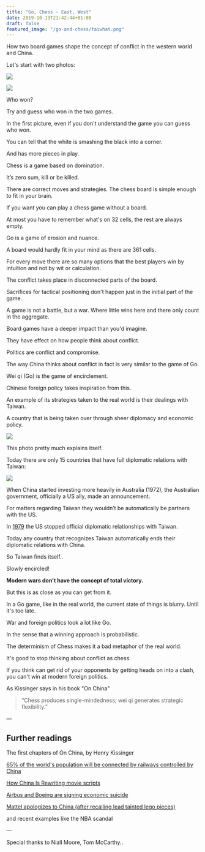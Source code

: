 ```yaml
---
title: "Go, Chess - East, West"
date: 2019-10-13T21:42:44+01:00
draft: false
featured_image: "/go-and-chess/taiwhat.png"
---
```


How two board games shape the concept of conflict in the western world and China.

Let's start with two photos:

![](/go-and-chess/chess.png)

![](/go-and-chess/go.png)


Who won?

Try and guess who won in the two games.

In the first picture, even if you don't understand the game you can guess who won.

You can tell that the white is smashing the black into a corner. 

And has more pieces in play.

Chess is a game based on domination.

It’s zero sum, kill or be killed.

There are correct moves and strategies. The chess board is simple enough to fit in your brain.

If you want you can play a chess game without a board.

At most you have to remember what's on 32 cells, the rest are always empty.

Go is a game of erosion and nuance.

A board would hardly fit in your mind as there are 361 cells.

For every move there are so many options that the best players win by intuition and not by wit or calculation.

The conflict takes place in disconnected parts of the board.

Sacrifices for tactical positioning don't happen just in the initial part of the game.

A game is not a battle, but a war. Where little wins here and there only count in the aggregate.

Board games have a deeper impact than you'd imagine.

They have effect on how people think about conflict.

Politics are conflict and compromise.

The way China thinks about conflict in fact is very similar to the game of Go.

Wei qi (Go) is the game of encirclement.

Chinese foreign policy takes inspiration from this.

An example of its strategies taken to the real world is their dealings with Taiwan.

A country that is being taken over through sheer diplomacy and economic policy.

![](/go-and-chess/taiwan.png)

This photo pretty much explains itself.

Today there are only 15 countries that have full diplomatic relations with Taiwan:

![](/go-and-chess/country-list.png)

When China started investing more heavily in Australia (1972), the Australian government, officially a US ally, made an announcement. 

For matters regarding Taiwan they wouldn’t be automatically be partners with the US.

In [1979](https://en.wikipedia.org/wiki/Taiwan_Relations_Act) the US stopped official diplomatic relationships with Taiwan.

Today any country that recognizes Taiwan automatically ends their diplomatic relations with China.

So Taiwan finds itself..

Slowly encircled!

**Modern wars don't have the concept of total victory.**

But this is as close as you can get from it.

In a Go game, like in the real world, the current state of things is blurry. Until it's too late.

War and foreign politics look a lot like Go.

In the sense that a winning approach is probabilistic.

The determinism of Chess makes it a bad metaphor of the real world.

It's good to stop thinking about conflict as chess.

If you think can get rid of your opponents by getting heads on into a clash, you can't win at modern foreign politics.

As Kissinger says in his book "On China"

> “Chess produces single-mindedness; wei qi generates strategic flexibility.”

—

## Further readings

The first chapters of On China, by Henry Kissinger

[65% of the world's population will be connected by railways controlled by China](https://en.wikipedia.org/wiki/Belt_and_Road_Initiative)

[How China Is Rewriting movie scripts](https://www.nytimes.com/interactive/2018/11/18/world/asia/china-movies.html)

[Airbus and Boeing are signing economic suicide](https://www.nakedcapitalism.com/2019/03/airbus-and-boeing-are-signing-economic-suicide-pacts-with-china.html)

[Mattel apologizes to China (after recalling lead tainted lego pieces)](https://www.nytimes.com/2007/09/21/business/worldbusiness/21iht-mattel.3.7597386.html)

and recent examples like the NBA scandal

—

Special thanks to Niall Moore, Tom McCarthy..